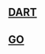 #

## [DART](https://leetcode.com/problems/find-critical-and-pseudo-critical-edges-in-minimum-spanning-tree/solutions/3929888/kruskal-s-algorithm-disjointset-simple-fast-and-easy-with-explanation/)

## [GO](https://leetcode.com/problems/find-critical-and-pseudo-critical-edges-in-minimum-spanning-tree/solutions/3929871/kruskal-s-algorithm-disjointset-simple-fast-and-easy-with-explanation/)
